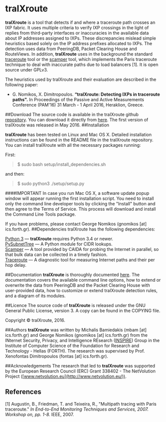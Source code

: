 
# traIXroute

**traIXroute** is a tool that detects if and where a traceroute path crosses an IXP fabric. It uses multiple criteria to verify IXP crossings in the light of replies from third-party interfaces or inaccuracies in the available data about IP addresses assigned to IXPs. These discrepancies mislead simple heuristics based solely on the IP address prefixes allocated to IXPs. The detection uses data from  PeeringDB, Packet Clearing House and RouteViews. In addition, **traIXroute** uses in the background the standard  [traceroute](https://en.wikipedia.org/wiki/Traceroute) tool or the [scamper](https://www.caida.org/tools/measurement/scamper/) tool, which implements the Paris traceroute technique to deal with inaccurate paths due to load balancers [1]. It is open source under GPLv3. 

The heuristics used by traIXroute and their evaluation are described in the following paper:

 - G. Nomikos, X. Dimitropoulos. **“traIXroute: Detecting IXPs in traceroute paths".** In Proceedings of the Passive and Active Measurements Conference (PAM'16) 31 March - 1 April 2016, Heraklion, Greece.

##Download
The source code is available in the traIXroute github [repository](https://github.com/gnomikos/traIXroute). You can download it directly from [here](https://github.com/gnomikos/traIXroute/archive/master.zip). The first version of traIXroute was released in May 2016. 
##Installation

**traIXroute** has been tested on Linux and Mac OS X. Detailed installation instructions can be found in the README file in the traIXroute repository. You can install traIXroute with all the necessary packages running:

First:
>$ sudo bash setup/install_dependencies.sh

and then:
>$ sudo python3 ./setup/setup.py

####IMPORTANT
In case you run Mac OS X, a software update popup window will appear running the first installation script. You need to install only the command line developer tools by clicking the "Install" button and then agree to the Terms of Service. This process will download and install the Command Line Tools package.

If you have problems, please contact George Nomikos (gnomikos [at] ics.forth.gr).
##Dependencies
traIXroute has the following dependencies:

[Python 3](https://www.python.org/downloads/)   —  **traIXroute** requires Python 3.4 or newer. <br />
[PySubnetTree](https://www.bro.org/downloads/release/pysubnettree-0.24.tar.gz)  —  A Python module for CIDR lookups. <br />
[Scamper](https://docs.google.com/document/d/1zgVz1WPGq76KLUCqTfo4JcxZteu7LNF245ytJOb4WB0/edit?ts=573308cd#)  —  A tool provided by CAIDA for probing the Internet in parallel, so that bulk data can be collected in a timely fashion. <br />
[Traceroute](https://en.wikipedia.org/wiki/Traceroute)  —  A diagnostic tool for measuring Internet paths and their per hop delay. <br />

##Documentation
**traIXroute** is thoroughly documented [here](http://www.inspire.edu.gr/traIXroute/traIXroute_documentation.pdf). The documentation covers the available command line options, how to extend or overwrite the data from PeeringDB and the Packet Clearing House with user-provided data, how to customize or extend traIXroute detection rules, and a diagram of its modules.

##Licence
The source code of **traIXroute** is released under the GNU General Public License, version 3. A copy can be found in the COPYING file.

Copyright © traIXroute, 2016.

##Authors
**traIXroute** was written by Michalis Bamiedakis (mbam [at] ics.forth.gr) and George Nomikos (gnomikos [at] ics.forth.gr) from the INternet Security, Privacy, and Intelligence REsearch ([INSPIRE](http://www.inspire.edu.gr/)) Group in the Institute of Computer Science of the Foundation for Research and Technology - Hellas (FORTH). The research was supervised by Prof. Xenofontas Dimitropoulos (fontas [at] ics.forth.gr). 

##Acknowledgements
The research that led to **traIXroute** was supported by the European Research Council (ERC) Grant 338402 - The NetVolution Project ([www.netvolution.eu](http://www.netvolution.eu/)).

## References
[1]	Augustin, B., Friedman, T. and Teixeira, R., "Multipath tracing with Paris traceroute." *In End-to-End Monitoring Techniques and Services, 2007. Workshop on, pp. 1-8.* IEEE, 2007.


